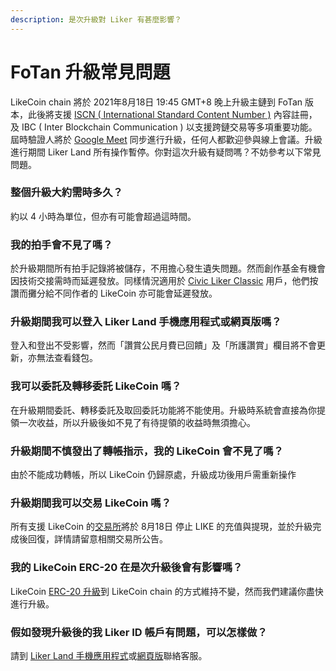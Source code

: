 ```yaml
---
description: 是次升級對 Liker 有甚麼影響？
---
```


# FoTan 升級常見問題

LikeCoin chain 將於 2021年8月18日 19:45 GMT+8 晚上升級主鏈到 FoTan 版本，此後將支援 [ISCN \( International Standard Content Number \)](../decentralized-publishing/what-is-iscn.md) 內容註冊，及 IBC \( Inter Blockchain Communication \) 以支援跨鏈交易等多項重要功能。屆時驗證人將於 [Google Meet](https://meet.google.com/hhu-gniq-exd) 同步進行升級，任何人都歡迎參與線上會議。升級進行期間 Liker Land 所有操作暫停。你對這次升級有疑問嗎？不妨參考以下常見問題。

### 整個升級大約需時多久？

約以 4 小時為單位，但亦有可能會超過這時間。

### 我的拍手會不見了嗎？

於升級期間所有拍手記錄將被儲存，不用擔心發生遺失問題。然而創作基金有機會因技術交接需時而延遲發放。同樣情況適用於 [Civic Liker Classic](../../user-guide/civic-liker/) 用戶，他們按讚而攤分給不同作者的 LikeCoin 亦可能會延遲發放。

### 升級期間我可以登入 Liker Land 手機應用程式或網頁版嗎？

登入和登出不受影響，然而「讚賞公民月費已回饋」及「所護讚賞」欄目將不會更新，亦無法查看錢包。

### 我可以委託及轉移委託 LikeCoin 嗎？

在升級期間委託、轉移委託及取回委託功能將不能使用。升級時系統會直接為你提領一次收益，所以升級後如不見了有待提領的收益時無須擔心。

### 升級期間不慎發出了轉帳指示，我的 LikeCoin 會不見了嗎？

由於不能成功轉帳，所以 LikeCoin 仍歸原處，升級成功後用戶需重新操作

### 升級期間我可以交易 LikeCoin 嗎？

所有支援 LikeCoin 的[交易所](../trade/)將於 8月18日 停止 LIKE 的充值與提現，並於升級完成後回復，詳情請留意相關交易所公告。

### 我的 LikeCoin ERC-20 在是次升級後會有影響嗎？

LikeCoin [ERC-20 升級](migration/)到 LikeCoin chain 的方式維持不變，然而我們建議你盡快進行升級。

### 假如發現升級後的我 Liker ID 帳戶有問題，可以怎樣做？

請到 [Liker Land 手機應用程式](https://liker.land/getapp)或[網頁版](https://liker.land/)聯絡客服。

